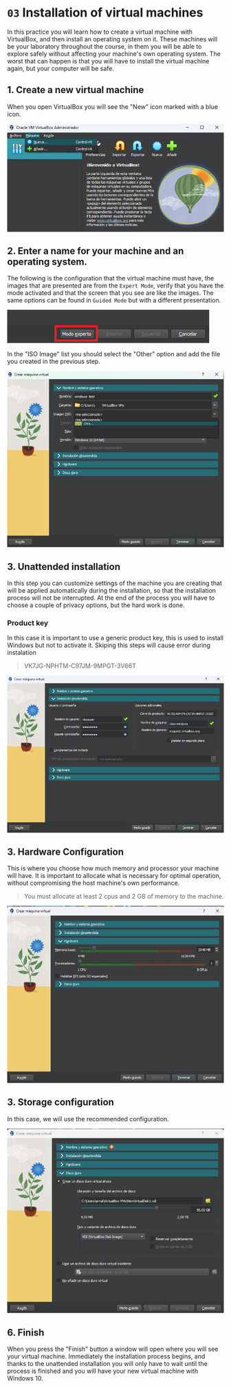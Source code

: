# `03` Installation of virtual machines

In this practice you will learn how to create a virtual machine with VirtualBox, and then install an operating system on it. These machines will be your laboratory throughout the course, in them you will be able to explore safely without affecting your machine's own operating system. The worst that can happen is that you will have to install the virtual machine again, but your computer will be safe.

## 1. Create a new virtual machine

When you open VirtualBox you will see the "New" icon marked with a blue icon.

![Inicio de instalador](../../.learn/assets/createvm0.png)

## 2. Enter a name for your machine and an operating system.

The following is the configuration that the virtual machine must have, the images that are presented are from the `Expert Mode`, verify that you have the mode activated and that the screen that you see are like the images. The same options can be found in `Guided Mode` but with a different presentation.

![Inicio de instalador](../../.learn/assets/createvm0-1.png)

In the "ISO Image" list you should select the "Other" option and add the file you created in the previous step.

![Inicio de instalador](../../.learn/assets/createvm1.png)

## 3. Unattended installation

In this step you can customize settings of the machine you are creating that will be applied automatically during the installation, so that the installation process will not be interrupted. At the end of the process you will have to choose a couple of privacy options, but the hard work is done.

### Product key

In this case it is important to use a generic product key, this is used to install Windows but not to activate it. Skiping this steps will cause error during instalation

> VK7JG-NPHTM-C97JM-9MPGT-3V66T

![Inicio de instalador](../../.learn/assets/createvm2.png)

## 3. Hardware Configuration

This is where you choose how much memory and processor your machine will have. It is important to allocate what is necessary for optimal operation, without compromising the host machine's own performance.

>You must allocate at least 2 cpus and 2 GB of memory to the machine.

![Inicio de instalador](../../.learn/assets/createvm3.png)

## 3. Storage configuration

In this case, we will use the recommended configuration.

![Inicio de instalador](../../.learn/assets/createvm4.png)

## 6. Finish

When you press the "Finish" button a window will open where you will see your virtual machine. Immediately the installation process begins, and thanks to the unattended installation you will only have to wait until the process is finished and you will have your new virtual machine with Windows 10.
